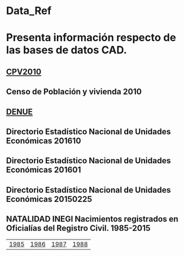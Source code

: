 # Data_Ref
# Presenta información respecto de las bases de datos CAD.


## [CPV2010](Referencias/fd_resultados_ageb_urbana_cpv2010.csv)    
## Censo de Población y vivienda 2010


## [DENUE](Referencias/denue_diccionario_de_datos.pdf) 

## Directorio Estadístico Nacional de Unidades Económicas 201610    

## Directorio Estadístico Nacional de Unidades Económicas 201601     

##  Directorio Estadístico Nacional de Unidades Económicas 20150225    


## NATALIDAD INEGI  Nacimientos registrados en Oficialías del Registro Civil. 1985-2015

|               |               |       |    |
| :-----------: |:-------------:|:-----:|:-----:|
| [1985](/Referencias/descripcion_bd_nacimientos_1985.pdf)| [1986](/Referencias/descripcion_bd_nacimientos_1986.pdf) | [1987](/Referencias/descripcion_bd_nacimientos_1987.pdf) |[1988](/Referencias/descripcion_bd_nacimientos_1988.pdf)|[1989](/Referencias/descripcion_bd_nacimientos_1989.pdf)|
